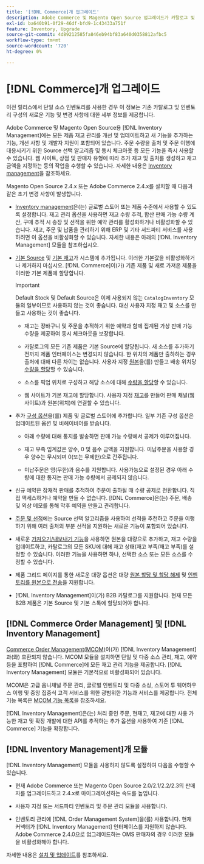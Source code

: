 ```yaml
---
title: '[!DNL Commerce]개 업그레이드'
description: Adobe Commerce 및 Magento Open Source 업그레이드가 카탈로그 및 [!DNL Inventory Management] 구성에 어떻게 영향을 주는지 알아보세요.
exl-id: ba640b91-0f29-46df-bfd9-1c43433a751f
feature: Inventory, Upgrade
source-git-commit: 4d89212585fa846eb94bf83a640d0358812afbc5
workflow-type: tm+mt
source-wordcount: '720'
ht-degree: 0%

---
```


# [!DNL Commerce]개 업그레이드

이전 릴리스에서 단일 소스 인벤토리를 사용한 경우 이 정보는 기존 카탈로그 및 인벤토리 구성의 새로운 기능 및 변경 사항에 대한 세부 정보를 제공합니다.

Adobe Commerce 및 Magento Open Source용 [!DNL Inventory Management]에는 모든 제품 재고 관리를 개선 및 업데이트하고 새 기능을 추가하는 기능, 개선 사항 및 개발자 지원이 포함되어 있습니다. 주문 수량을 출처 및 주문 이행에 대응시키기 위한 Source 선택 알고리즘 및 동시 체크아웃 등 모든 기능을 즉시 사용할 수 있습니다. 웹 사이트, 상점 및 판매자 유형에 따라 추가 재고 및 출처를 생성하고 재고 금액을 지정하는 등의 작업을 수행할 수 있습니다. 자세한 내용은 [Inventory management](introduction.md)을 참조하세요.

Magento Open Source 2.4.x 또는 Adobe Commerce 2.4.x를 설치할 때 다음과 같은 초기 변경 사항이 발생합니다.

- [Inventory management](enable.md)은(는) 글로벌 스토어 또는 제품 수준에서 사용할 수 있도록 설정합니다. 재고 관리 옵션을 사용하면 재고 수량 추적, 합산 판매 가능 수량 계산, 구매 추적 시 송장 및 선적을 위한 예약 관리를 활성화하거나 비활성화할 수 있습니다. 재고, 주문 및 납품을 관리하기 위해 ERP 및 기타 서드파티 서비스를 사용하려면 이 옵션을 비활성화할 수 있습니다. 자세한 내용은 아래의 [!DNL Inventory Management] 모듈을 참조하십시오.

- [기본 Source](sources-manage.md) 및 [기본 재고](stocks-manage.md)가 시스템에 추가됩니다. 이러한 기본값을 비활성화하거나 제거하지 마십시오. [!DNL Commerce]이(가) 기존 제품 및 새로 가져온 제품을 이러한 기본 제품에 할당합니다.

  >[!IMPORTANT]
  >
  >Default Stock 및 Default Source은 이제 사용되지 않는 `CatalogInventory` 모듈의 일부이므로 사용하지 않는 것이 좋습니다. 대신 사용자 지정 재고 및 소스를 만들고 사용하는 것이 좋습니다.

   - 재고는 장바구니 및 주문을 추적하기 위한 예약과 함께 집계된 가상 판매 가능 수량을 제공하여 동시 체크아웃을 보장합니다.

   - 카탈로그의 모든 기존 제품은 기본 Source에 할당됩니다. 새 소스를 추가하기 전까지 제품 인터페이스는 변경되지 않습니다. 한 위치의 제품만 출하하는 경우 출처에 대해 다른 차이는 없습니다. 사용자 지정 [원본](sources-add.md)을(를) 만들고 배송 위치당 [수량을 할당](quantities-manage.md)할 수 있습니다.

   - 소스를 픽업 위치로 구성하고 해당 소스에 대해 [수량을 할당](quantities-manage.md)할 수 있습니다.

   - 웹 사이트가 기본 재고에 할당합니다. 사용자 지정 [재고](stocks-add.md)를 만들어 판매 채널(웹 사이트)과 원본(위치)에 연결할 수 있습니다.

- 추가 [구성 옵션](configuration.md)을(를) 제품 및 글로벌 스토어에 추가합니다. 일부 기존 구성 옵션은 업데이트된 옵션 및 비헤이비어를 받습니다.

   - 아래 수량에 대해 통지를 발송하면 판매 가능 수량에서 공제가 이루어집니다.

   - 재고 부족 임계값은 양수, 0 및 음수 금액을 지원합니다. 미납주문을 사용할 경우 양수는 무시되며 0(또는 무제한)으로 간주됩니다.

   - 미납주문은 영(무한)과 음수를 지원합니다. 사용가능으로 설정된 경우 아래 수량에 대한 통지는 판매 가능 수량에서 공제되지 않습니다.

- 신규 예약은 잠재적 판매를 추적하여 주문이 출하될 때 수량 공제로 전환합니다. 직접 액세스하거나 예약을 만들 수 없습니다. [!DNL Commerce]은(는) 주문, 배송 및 외상 메모를 통해 막후 예약을 만들고 관리합니다.

- [주문 및 선적](shipments.md)에는 Source 선택 알고리즘을 사용하여 선적을 추천하고 주문을 이행하기 위해 여러 출처의 부분 선적을 지원하는 새로운 기능이 포함되어 있습니다.

- 새로운 [가져오기/내보내기 기능](inventory-import-export.md)을 사용하면 원본을 대량으로 추가하고, 재고 수량을 업데이트하고, 카탈로그의 모든 SKU에 대해 재고 상태(재고 부족/재고 부족)를 설정할 수 있습니다. 이러한 기능을 사용하면 하나, 선택한 소스 또는 모든 소스를 수정할 수 있습니다.

- 제품 그리드 페이지를 통한 새로운 대량 옵션은 대량 [원본 할당 및 할당 해제](bulk-assignment.md) 및 [인벤토리를 원본으로 전송](inventory-transfer.md)을 지원합니다.

- [!DNL Inventory Management]이(가) B2B 카탈로그를 지원합니다. 현재 모든 B2B 제품은 기본 Source 및 기본 스톡에 할당되어야 합니다.

## [!DNL Commerce Order Management] 및 [!DNL Inventory Management]

[Commerce Order Management(MCOM)][1]이(가) [!DNL Inventory Management]과(와) 호환되지 않습니다. MCOM 모듈을 설치하면 단일 및 다중 소스 관리, 재고, 예약 등을 포함하여 [!DNL Commerce]에 모든 재고 관리 기능을 제공합니다. [!DNL Inventory Management] 모듈은 기본적으로 비활성화되어 있습니다.

MCOM은 고급 옴니채널 주문 관리, 글로벌 인벤토리 및 다중 소싱, 스토어 투 웨어하우스 이행 및 중앙 집중식 고객 서비스를 위한 광범위한 기능과 서비스를 제공합니다. 전체 기능 목록은 [MCOM 기능 목록][2]을 참조하세요.

[!DNL Inventory Management]은(는) 처리 중인 주문, 현재고, 재고에 대한 사용 가능한 재고 및 확장 개발에 대한 API를 추적하는 추가 옵션을 사용하여 기존 [!DNL Commerce] 기능을 확장합니다.

## [!DNL Inventory Management]개 모듈

[!DNL Inventory Management] 모듈을 사용하지 않도록 설정하여 다음을 수행할 수 있습니다.

- 현재 Adobe Commerce 또는 Magento Open Source 2.0/2.1/2.2/2.3의 판매자를 업그레이드하고 2.4.x로 마이그레이션하는 속도를 높입니다.

- 사용자 지정 또는 서드파티 인벤토리 및 주문 관리 모듈을 사용합니다.

- 인벤토리 관리에 [!DNL Order Management System]을(를) 사용합니다. 현재 커넥터가 [!DNL Inventory Management] 인터페이스를 지원하지 않습니다. Adobe Commerce 2.4.0으로 업그레이드하는 OMS 판매자의 경우 이러한 모듈을 비활성화해야 합니다.

자세한 내용은 [설치 및 업데이트](install-update.md)를 참조하세요.

[1]: https://omsdocs.magento.com/
[2]: https://omsdocs.magento.com/en/getting-started/feature-list/
